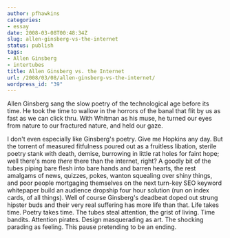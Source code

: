 ```yaml
---
author: pfhawkins
categories:
- essay
date: 2008-03-08T00:48:34Z
slug: allen-ginsberg-vs-the-internet
status: publish
tags:
- Allen Ginsberg
- intertubes
title: Allen Ginsberg vs. the Internet
url: /2008/03/08/allen-ginsberg-vs-the-internet/
wordpress_id: "39"
---
```


Allen Ginsberg sang the slow poetry of the technological age before its time.
He took the time to wallow in the horrors of the banal that flit by us as fast
as we can click thru. With Whitman as his muse, he turned our eyes from nature
to our fractured nature, and held our gaze.

I don't even especially like Ginsberg's poetry. Give me Hopkins any day. But
the torrent of measured fitfulness poured out as a fruitless libation, sterile
poetry stank with death, demise, burrowing in little rat holes for faint hope;
well there's more _there_ there than the internet, right? A goodly bit of the
tubes piping bare flesh into bare hands and barren hearts, the rest amalgams
of news, quizzes, pokes, wanton squealing over shiny things, and poor people
mortgaging themselves on the next turn-key SEO keyword whitepaper build an
audience dropship four hour solution (run on index cards, of all things). Well
of course Ginsberg's deadbeat doped out strung hipster buds and their very
real suffering has more life than that. Life takes time. Poetry takes time.
The tubes steal attention, the grist of living. Time bandits. Attention
pirates. Design masquerading as art. The shocking parading as feeling. This
pause pretending to be an ending.


